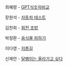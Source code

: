 최혜령 - [GPT식숫자비교](https://softeer.ai/practice/11001)

장원석 - [자동차 테스트](https://softeer.ai/practice/6247)

김찬희 - [회전 초밥](https://www.acmicpc.net/problem/2531)

박정환 - [음식물 피하기](https://www.acmicpc.net/problem/1743)

이다영 - [지름길](https://www.acmicpc.net/problem/1446)

신재안 - [달팽이는 올라가고 싶다](https://www.acmicpc.net/problem/2869)
